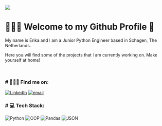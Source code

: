 [![](https://visitcount.itsvg.in/api?id=ekaleves&label=Profile%20Views&color=0&icon=0&pretty=false)](https://visitcount.itsvg.in)

<h1>🙋🏽‍♂️ Welcome to my Github Profile 🌱</h1>
<p>My name is Erika and I am a Junior Python Engineer based in Schagen, The Netherlands.</p>
<p>Here you will find some of the projects that I am currently working on. Make yourself at home!</p>
</br>

<h3># 💁🏽‍♂️ Find me on:</h3>

[![LinkedIn](https://img.shields.io/badge/LinkedIn-0077B5?style=for-the-badge&logo=linkedin&logoColor=white)](https://www.linkedin.com/in/erikaleves/) 
[![email](https://img.shields.io/badge/Gmail-D14836?style=for-the-badge&logo=gmail&logoColor=white)](mailto:ekaleves@gmail.com?subject=[GitHub])

<h3># 💻 Tech Stack:</h3>

![Python](https://img.shields.io/badge/Python?logo=python&logoColor=%2333CC66)
![OOP](https://img.shields.io/badge/c%23-%23239120.svg?style=for-the-badge&logo=c-sharp&logoColor=white)
![Pandas](https://img.shields.io/badge/Visual%20Studio-5C2D91.svg?style=for-the-badge&logo=visual-studio&logoColor=white)
![JSON](https://img.shields.io/badge/Android%20Studio-3DDC84.svg?style=for-the-badge&logo=android-studio&logoColor=white)

